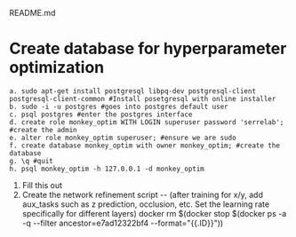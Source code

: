 README.md


# Create database for hyperparameter optimization
	a. sudo apt-get install postgresql libpq-dev postgresql-client postgresql-client-common #Install posetgresql with online installer
	b. sudo -i -u postgres #goes into postgres default user
	c. psql postgres #enter the postgres interface
	d. create role monkey_optim WITH LOGIN superuser password 'serrelab'; #create the admin
	e. alter role monkey_optim superuser; #ensure we are sudo
	f. create database monkey_optim with owner monkey_optim; #create the database
	g. \q #quit
	h. psql monkey_optim -h 127.0.0.1 -d monkey_optim


1. Fill this out
2. Create the network refinement script -- (after training for x/y, add aux_tasks such as z prediction, occlusion, etc. Set the learning rate specifically for different layers)
docker rm $(docker stop $(docker ps -a -q --filter ancestor=e7ad12322bf4 --format="{{.ID}}"))